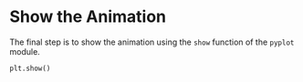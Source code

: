 # Show the Animation

The final step is to show the animation using the `show` function of the `pyplot` module.

```python
plt.show()
```
